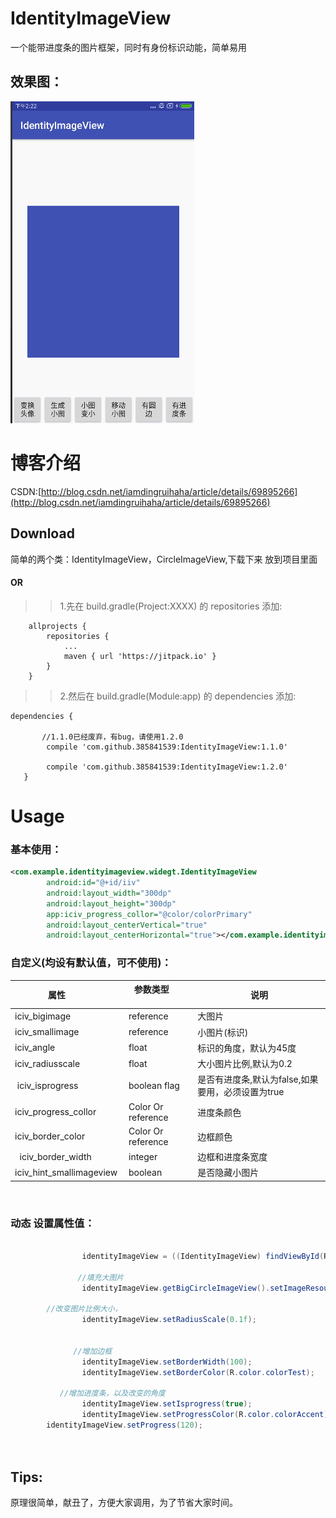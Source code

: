 
# IdentityImageView
一个能带进度条的图片框架，同时有身份标识动能，简单易用

## 效果图：
![效果图](https://github.com/385841539/IdentityImageView/blob/master/app/src/main/res/mipmap-xhdpi/biaoshi.gif)


# 博客介绍

CSDN:[http://blog.csdn.net/iamdingruihaha/article/details/69895266](http://blog.csdn.net/iamdingruihaha/article/details/69895266)



## Download

  简单的两个类：IdentityImageView，CircleImageView,下载下来 放到项目里面

#### OR 
>> 1.先在 build.gradle(Project:XXXX) 的 repositories 添加:</br>
```
	allprojects {
		repositories {
			...
			maven { url 'https://jitpack.io' }
		}
	}
```

>> 2.然后在 build.gradle(Module:app) 的 dependencies 添加:</br>
 
 ```
 dependencies {
	        
		//1.1.0已经废弃，有bug，请使用1.2.0
		 compile 'com.github.385841539:IdentityImageView:1.1.0'
		 
		 compile 'com.github.385841539:IdentityImageView:1.2.0'
	}
```
# Usage

### 基本使用：


```xml
<com.example.identityimageview.widegt.IdentityImageView
        android:id="@+id/iiv"
        android:layout_width="300dp"
        android:layout_height="300dp"
        app:iciv_progress_collor="@color/colorPrimary"
        android:layout_centerVertical="true"
        android:layout_centerHorizontal="true"></com.example.identityimageview.widegt.IdentityImageView>
```


### 自定义(均设有默认值，可不使用)：


| 属性           	 		|    参数类型           	| 说明  					|
| ------------------------- |------------------ | --------------------- |
| iciv_bigimage				| reference 			|大图片|
| iciv_smallimage		| reference       	    | 小图片(标识)|
| iciv_angle				| float      	| 标识的角度，默认为45度|
| iciv_radiusscale			| float  |大小图片比例,默认为0.2|
| iciv_isprogress|boolean flag | 是否有进度条,默认为false,如果要用，必须设置为true|
|iciv_progress_collor|Color Or reference|  进度条颜色|
|  iciv_border_color  |Color Or reference|  边框颜色  |
|  iciv_border_width  |integer | 边框和进度条宽度  |
|iciv_hint_smallimageview | boolean|  是否隐藏小图片|


 
### 动态 设置属性值：
```java
   
                identityImageView = ((IdentityImageView) findViewById(R.id.iiv));
               
               //填充大图片
                identityImageView.getBigCircleImageView().setImageResource(R.mipmap.guojia);
		
		//改变图片比例大小，
                identityImageView.setRadiusScale(0.1f);
		
		
	          //增加边框
                identityImageView.setBorderWidth(100);
                identityImageView.setBorderColor(R.color.colorTest);
		
		   //增加进度条，以及改变的角度
                identityImageView.setIsprogress(true);
                identityImageView.setProgressColor(R.color.colorAccent);
		identityImageView.setProgress(120);
		
                
```

## Tips:
 原理很简单，献丑了，方便大家调用，为了节省大家时间。
 






